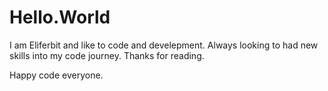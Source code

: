 # Hello.World

I am Eliferbit and like to code and develepment. Always looking to had new skills into my code journey. 
Thanks for reading.

Happy code everyone.
